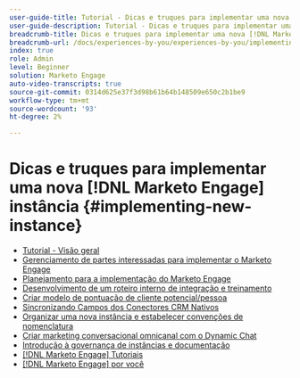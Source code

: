 ```yaml
---
user-guide-title: Tutorial - Dicas e truques para implementar uma nova [!DNL Marketo Engage] instância
user-guide-description: Tutorial - Dicas e truques para implementar uma nova [!DNL Marketo Engage] instância
breadcrumb-title: Dicas e truques para implementar uma nova [!DNL Marketo Engage] instância
breadcrumb-url: /docs/experiences-by-you/experiences-by-you/implementing-new-instance/overview
index: true
role: Admin
level: Beginner
solution: Marketo Engage
auto-video-transcripts: true
source-git-commit: 0314d625e37f3d98b61b64b148509e650c2b1be9
workflow-type: tm+mt
source-wordcount: '93'
ht-degree: 2%

---
```



# Dicas e truques para implementar uma nova [!DNL Marketo Engage] instância {#implementing-new-instance}

+ [Tutorial - Visão geral](./overview.md)
+ [Gerenciamento de partes interessadas para implementar o Marketo Engage](./managing-stakeholder-communications.md)
+ [Planejamento para a implementação do Marketo Engage](./planning-for-new-implementation.md)
+ [Desenvolvimento de um roteiro interno de integração e treinamento](./internal-training-roadshow.md)
+ [Criar modelo de pontuação de cliente potencial/pessoa](./building-person-scoring-model.md)
+ [Sincronizando Campos dos Conectores CRM Nativos](./syncing-fields-for-crm-integration.md)
+ [Organizar uma nova instância e estabelecer convenções de nomenclatura](./organizing-new-instance.md)
+ [Criar marketing conversacional omnicanal com o Dynamic Chat](./designing-omnichannel-conversational-marketing.md)
+ [Introdução à governança de instâncias e documentação](./documenting-your-instance.md)
+ [[!DNL Marketo Engage] Tutoriais](https://experienceleague.adobe.com/docs/marketo-learn/tutorials/overview.html?lang=pt-BR)
+ [[!DNL Marketo Engage] por você](https://experienceleague.adobe.com/en/docs/experiences-by-you/experiences-by-you/marketo-engage/overview)
